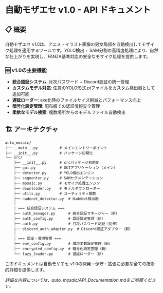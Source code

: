 # 自動モザエセ v1.0 - API ドキュメント

## 📋 概要

自動モザエセ v1.0は、アニメ・イラスト画像の男女局部を自動検出してモザイク処理を適用するツールです。YOLO検出 + SAM分割の高精度処理により、自然な仕上がりを実現し、FANZA基準対応の安全なモザイク処理を提供します。

### 🆕 v1.0の主要機能
- **統合認証システム**: 月次パスワード + Discord認証の統一管理
- **カスタムモデル対応**: 任意のYOLO形式.ptファイルをカスタム検出器として追加可能
- **遅延ローダー**: exe化時のファイルサイズ削減とパフォーマンス向上
- **暗号化設定管理**: 配布版での認証情報安全管理
- **柔軟なモデル検索**: 複数場所からのモデルファイル自動検出

## 🏗️ アーキテクチャ

```
auto_mosaic/
├── __main__.py          # メインエントリーポイント
├── __init__.py          # パッケージ初期化
└── src/
    ├── __init__.py      # srcパッケージ初期化
    ├── gui.py           # GUIアプリケーション（メイン）
    ├── detector.py      # YOLO検出エンジン
    ├── segmenter.py     # SAMセグメンテーション
    ├── mosaic.py        # モザイク処理エンジン
    ├── downloader.py    # モデルダウンローダー
    ├── utils.py         # ユーティリティ関数
    ├── nudenet_detector.py  # NudeNet検出器
    │
    │ === 統合認証システム ===
    ├── auth_manager.py      # 統合認証マネージャー（新）
    ├── auth_config.py       # 認証設定管理（新）
    ├── auth.py              # 月次パスワード認証（従来）
    ├── discord_auth_adapter.py  # Discord認証アダプター（新）
    │
    │ === 設定・環境管理 ===
    ├── env_config.py        # 環境変数設定管理（新）
    ├── encrypted_config.py  # 暗号化設定管理（新）
    └── lazy_loader.py       # 遅延ローダー（新）
```

このドキュメントは自動モザエセ v1.0の開発・保守・拡張に必要な全ての技術的詳細を提供します。

*詳細な内容については、auto_mosaic/API_Documentation.mdをご参照ください。* 
